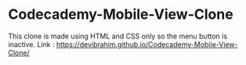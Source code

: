 # Codecademy-Mobile-View-Clone
This clone is made using HTML and CSS only so the menu button is inactive.
Link : https://devibrahim.github.io/Codecademy-Mobile-View-Clone/ 
